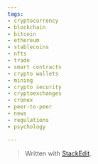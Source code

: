 ```yaml
---
tags:
- cryptocurrency  
- blockchain  
- bitcoin  
- ethereum  
- stablecoins  
- nfts  
- trade  
- smart contracts  
- crypto wallets  
- mining  
- crypto security  
- cryptoexchanges  
- cronex  
- peer-to-peer  
- news  
- regulations  
- psychology

---
```



> Written with [StackEdit](https://stackedit.io/).
<!--stackedit_data:
eyJoaXN0b3J5IjpbLTIyODE5MDkxNyw1MzI0MzYxMzldfQ==
-->